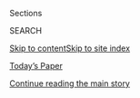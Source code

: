 <div id="app">

<div>

<div class="NYTAppHideMasthead css-zz1s19 e1suatyy0">

<div class="section css-ui9rw0 e1suatyy2">

<div class="css-11hrj97 er09x8g0">

<div class="css-6n7j50">

</div>

<span class="css-1dv1kvn">Sections</span>

<div class="css-10488qs">

<span class="css-1dv1kvn">SEARCH</span>

</div>

[Skip to content](#site-content)[Skip to site
index](#site-index)

</div>

<div class="css-10698na e1huz5gh0">

</div>

</div>

<div id="masthead-bar-one" class="section hasLinks css-15hmgas e1csuq9d3">

<div class="css-uqyvli e1csuq9d0">

</div>

<div class="css-1uqjmks e1csuq9d1">

</div>

<div class="css-9e9ivx">

[](https://myaccount.nytimes3xbfgragh.onion/auth/login?response_type=cookie&client_id=vi)

</div>

<div class="css-1bvtpon e1csuq9d2">

[Today’s Paper](https://www.nytimes3xbfgragh.onion/section/todayspaper)

</div>

</div>

</div>

</div>

<div data-aria-hidden="false">

<div id="site-content" data-role="main">

<div class="css-1ffjgkm">

</div>

<div id="top-wrapper" class="css-15p45cc eaca97t0" type="top">

<div id="top-slug" class="css-19x0jxb eaca97t1" hidden="">

Advertisement

</div>

[Continue reading the main
story](#after-top)

<div class="ad top-wrapper" style="text-align:center;height:100%;display:block;min-height:90px">

<div id="top" class="place-ad" data-position="top" data-size-key="top">

</div>

</div>

<div id="after-top">

</div>

</div>

<div id="collection-122417-issue" class="section css-15h4p1b e9abtgs0">

<div class="css-1j21atc e1svk9qx1">

<div class="css-fmiefx e1svk9qx2">

<div class="css-1hk7r2m eu54l5x0">

<div id="sponsor-wrapper" class="css-7a1pgi eaca97t0" type="sponsor" hidden="">

<div id="sponsor-slug" class="css-1l4mleb eaca97t1" hidden="">

Supported by

</div>

[Continue reading the main
story](#after-sponsor)

<div id="sponsor" class="ad sponsor-wrapper" style="text-align:left;height:100%;display:block">

</div>

<div id="after-sponsor">

</div>

</div>

</div>

### <span class="css-15smmd5 ezz4tcd1">[Magazine](/section/magazine)</span>

</div>

<div class="css-nfcc9b e1svk9qx3">

<div class="css-vl9dhg e1svk9qx5">

<div class="css-1nrhkj6 e1svk9qx6">

# 12.24.17 Issue

<div class="follow-button-placeholder" data-collection-id="">

</div>

</div>

</div>

</div>

</div>

<div class="css-4svvz1 ekkqrpp0">

<div id="collection-highlights-container" class="section css-18l1u7x e46isfb1">

<div class="template-1 css-gfgt40 ekkqrpp1">

## Highlights

1.  ![<span class="css-13wzayb e1oaj3zl2"><span class="css-1dv1kvn">Credit</span>Amanda
    Demme for The New York
    Times</span>](https://static01.graylady3jvrrxbe.onion/images/2017/12/24/magazine/24mag-peele-cover/24mag-peele-cover-jumbo.jpg)
    
    <div class="css-gjijuv">
    
    ### Feature
    
    ## [Jordan Peele’s X-Ray Vision](/2017/12/20/magazine/jordan-peeles-x-ray-vision.html)
    
    “Get Out,” his docu-horror-thriller-comedy about race in America,
    was the movie of the year. What will he show us
    next?
    
    <span class="css-1oaezp0"></span><span class="css-1q6w006 e4e4i5l3"></span><span class="css-9voj2j">By
    <span class="css-1baulvz last-byline" itemprop="name">Wesley
    Morris</span></span>
    
    </div>

2.  ![<span class="css-1samh1w e1oaj3zl2"><span class="css-1dv1kvn">Credit</span>Dina
    Litovsky/Redux, for The New York
    Times</span>](https://static01.graylady3jvrrxbe.onion/images/2017/12/24/magazine/24mag-dance1/24mag-dance1-videoLarge.jpg)
    
    <div class="css-10wtrbd">
    
    ### Feature
    
    ## [Inside the High-Drama World of Youth Competition Dance](/2017/12/21/magazine/inside-the-high-drama-world-of-youth-competition-dance.html)
    
    False eyelashes and real tears on the competition dance
    circuit.
    
    <span class="css-1oaezp0"></span><span class="css-1q6w006 e4e4i5l3"></span><span class="css-9voj2j">By
    <span class="css-1baulvz last-byline" itemprop="name">Lizzie
    Feidelson</span></span>
    
    </div>

3.  ![<span class="css-1samh1w e1oaj3zl2"><span class="css-1dv1kvn">Credit</span>Ryan
    Pfluger for The New York
    Times</span>](https://static01.graylady3jvrrxbe.onion/images/2017/12/24/magazine/24mag-page1/24mag-page1-videoLarge.jpg)
    
    <div class="css-10wtrbd">
    
    ### Feature
    
    ## [What (if Anything) Does Carter Page Know?](/2017/12/18/magazine/what-if-anything-does-carter-page-know.html)
    
    He has been wiretapped by the F.B.I. and grilled by congressional
    investigators over his suspected Russia connections. But the Trump
    campaign foreign-policy adviser can’t seem to stop
    talking.
    
    <span class="css-1oaezp0"></span><span class="css-1q6w006 e4e4i5l3"></span><span class="css-9voj2j">By
    <span class="css-1baulvz last-byline" itemprop="name">Jason
    Zengerle</span></span>
    
    </div>

4.  ![<span class="css-1samh1w e1oaj3zl2"><span class="css-1dv1kvn">Credit</span>Ryan
    Pfluger for The New York
    Times</span>](https://static01.graylady3jvrrxbe.onion/images/2017/12/24/magazine/24mag-gitmo1/24mag-24gitmo-t_CA0-videoLarge.jpg)
    
    <div class="css-10wtrbd">
    
    ### Feature
    
    ## [Alka Pradhan v. Gitmo](/2017/12/19/magazine/alka-pradhan-v-gitmo.html)
    
    The human rights lawyer thinks she has a good defense for her
    client, one of five accused Sept. 11 plotters imprisoned at
    Guantánamo Bay — if the government ever actually lets the case go
    to
    trial.
    
    <span class="css-1oaezp0"></span><span class="css-1q6w006 e4e4i5l3"></span><span class="css-9voj2j">By
    <span class="css-1baulvz last-byline" itemprop="name">Jeffrey E.
    Stern</span></span>
    
    </div>

</div>

<div class="css-1xdhyk6 e46isfb0">

<div class="css-zk12ih ef6si7p0">

1.  ### First Words
    
    ![<span class="css-2s0ord e1oaj3zl2"><span class="css-1dv1kvn">Credit</span>Photo
    illustration by Derek
    Brahney</span>](https://static01.graylady3jvrrxbe.onion/images/2017/12/24/magazine/24mag-firstwords-copy/24mag-24firstwords-t_CA0-videoLarge.jpg)
    
    <div class="css-10wtrbd">
    
    ## [What Makes Someone a ‘Predator’?](/2017/12/19/magazine/what-makes-someone-a-predator.html)
    
    Lately it feels as if it’s not just the most vicious men who earn
    that label — it’s also the casual, the careless, the
    not-that-bad.
    
    <span class="css-me3p27"></span><span class="css-1q6w006 e4e4i5l3"></span><span class="css-9voj2j">By
    <span class="css-1baulvz last-byline" itemprop="name">Michelle
    Dean</span></span>
    
    </div>

2.  ### Letter of Recommendation
    
    ![<span class="css-2s0ord e1oaj3zl2"><span class="css-1dv1kvn">Credit</span>Leah
    Frances for The New York
    Times</span>](https://static01.graylady3jvrrxbe.onion/images/2017/12/24/magazine/24mag-lor/24mag-lor-videoLarge.jpg)
    
    <div class="css-10wtrbd">
    
    ## [Letter of Recommendation: ‘Passport to Your National Parks’](/2017/12/21/magazine/letter-of-recommendation-passport-to-your-national-parks.html)
    
    The perfect accessory for the grab-bag
    patriot.
    
    <span class="css-me3p27"></span><span class="css-1q6w006 e4e4i5l3"></span><span class="css-9voj2j">By
    <span class="css-1baulvz last-byline" itemprop="name">Jamie Lauren
    Keiles</span></span>
    
    </div>

3.  ### On Dessert
    
    ![<span class="css-2s0ord e1oaj3zl2"><span class="css-1dv1kvn">Credit</span>Gentl
    and Hyers for The New York
    Times.</span>](https://static01.graylady3jvrrxbe.onion/images/2017/12/24/magazine/24mag-ondessert1-promo-copy/24mag-ondessert1-videoLarge.jpg)
    
    <div class="css-10wtrbd">
    
    ## [A Pastry Fit for a King — or a Queen](/2017/12/20/magazine/galette-rois-france-epiphany-pastry-king-queen.html)
    
    A galette des rois is as much a game as a dessert, and the winner
    gets to wear a
    crown.
    
    <span class="css-me3p27"></span><span class="css-1q6w006 e4e4i5l3"></span><span class="css-9voj2j">By
    <span class="css-1baulvz last-byline" itemprop="name">Dorie
    Greenspan</span></span>
    
    </div>

4.  ### Eat
    
    ![<span class="css-2s0ord e1oaj3zl2"><span class="css-1dv1kvn">Credit</span>Gentl
    and Hyers for The New York
    Times.</span>](https://static01.graylady3jvrrxbe.onion/images/2017/12/24/magazine/24mag-eat1-promo-copy/24mag-24eat-t_CA0-videoLarge.jpg)
    
    <div class="css-10wtrbd">
    
    ## [A Meal of Joyous Excess for the Holidays](/2017/12/21/magazine/scallops-duck-hollandaise-joyous-excess-holidays.html)
    
    A rich feast of seared scallops, roast duck and hollandaise
    sauce.
    
    <span class="css-me3p27"></span><span class="css-1q6w006 e4e4i5l3"></span><span class="css-9voj2j">By
    <span class="css-1baulvz last-byline" itemprop="name">Sam
    Sifton</span></span>
    
    </div>

5.  ### On Money
    
    ![<span class="css-2s0ord e1oaj3zl2"><span class="css-1dv1kvn">Credit</span>Illustration
    by Andrew
    Rae</span>](https://static01.graylady3jvrrxbe.onion/images/2017/12/24/magazine/24onmoney1/24onmoney1-videoLarge.png)
    
    <div class="css-10wtrbd">
    
    ## [Beijing Bids Goodbye to Robert Mugabe](/2017/12/19/magazine/beijing-bids-goodbye-to-robert-mugabe.html)
    
    China may have a soft spot for dictators, but the end of Mugabe’s
    rule in Zimbabwe suggests its patience isn’t endless when its
    economic interests are in
    jeopardy.
    
    <span class="css-me3p27"></span><span class="css-1q6w006 e4e4i5l3"></span><span class="css-9voj2j">By
    <span class="css-1baulvz last-byline" itemprop="name">Brook
    Larmer</span></span>
    
    </div>

</div>

</div>

<div class="css-1xdhyk6 e46isfb0">

<div class="css-zk12ih ef6si7p0">

1.  ### The Ethicist
    
    ![<span class="css-2s0ord e1oaj3zl2"><span class="css-1dv1kvn">Credit</span>Illustration
    by Tomi
    Um</span>](https://static01.graylady3jvrrxbe.onion/images/2017/12/24/magazine/24mag-ethicist/24mag-ethicist-videoLarge.png)
    
    <div class="css-10wtrbd">
    
    ## [We Sponsor Refugees. What to Do About Their Patriarchal Ways?](/2017/12/20/magazine/we-sponsor-refugees-what-to-do-about-their-patriarchal-ways.html)
    
    The magazine’s Ethicist columnist on negotiating differences in
    cultural norms, whether to get necessary medical treatment you can’t
    pay for and
    more.
    
    <span class="css-me3p27"></span><span class="css-1q6w006 e4e4i5l3"></span><span class="css-9voj2j">By
    <span class="css-1baulvz last-byline" itemprop="name">Kwame Anthony
    Appiah</span></span>
    
    </div>

2.  ### Talk
    
    ![<span class="css-2s0ord e1oaj3zl2"><span class="css-1dv1kvn">Credit</span></span>](https://static01.graylady3jvrrxbe.onion/images/2017/12/24/magazine/24mag-talk-promo/24mag-talk-promo-videoLarge.jpg)
    
    <div class="css-10wtrbd">
    
    ## [Doris Burke Wants More Women in Sports Media](/2017/12/20/magazine/doris-burke-wants-more-women-in-sports-media.html)
    
    The sportscaster on accidentally getting into sports media, what she
    learned from Dick Vitale and taking LeBron James for
    granted.
    
    <span class="css-me3p27"></span><span class="css-1q6w006 e4e4i5l3"></span><span class="css-9voj2j">Interview
    by <span class="css-1baulvz last-byline" itemprop="name">Molly
    Lambert</span></span>
    
    </div>

3.  ### New Sentences
    
    ![<span class="css-2s0ord e1oaj3zl2"><span class="css-1dv1kvn">Credit</span></span>](https://static01.graylady3jvrrxbe.onion/images/2017/12/24/magazine/24mag-sentences1/24mag-sentences1-videoLarge.jpg)
    
    <div class="css-10wtrbd">
    
    ## [New Sentences: From Richard Lloyd Parry’s ‘Ghosts of the Tsunami’](/2017/12/22/magazine/new-sentences-from-richard-lloyd-parrys-ghosts-of-the-tsunami.html)
    
    The most painful of experiences can also feel the most
    absurd.
    
    <span class="css-me3p27"></span><span class="css-1q6w006 e4e4i5l3"></span><span class="css-9voj2j">By
    <span class="css-1baulvz last-byline" itemprop="name">Sam
    Anderson</span></span>
    
    </div>

4.  ### Poem
    
    ![<span class="css-2s0ord e1oaj3zl2"><span class="css-1dv1kvn">Credit</span></span>](https://static01.graylady3jvrrxbe.onion/images/2017/12/24/magazine/24mag-poem/24poem-videoLarge.png)
    
    <div class="css-10wtrbd">
    
    ## [Poem: Ligament](/2017/12/22/magazine/poem-ligament.html)
    
    Selected by Terrance
    Hayes.
    
    <span class="css-me3p27"></span><span class="css-1q6w006 e4e4i5l3"></span><span class="css-9voj2j">By
    <span class="css-1baulvz last-byline" itemprop="name">Charif
    Shanahan</span></span>
    
    </div>

5.  ### Tip
    
    ![<span class="css-2s0ord e1oaj3zl2"><span class="css-1dv1kvn">Credit</span>Illustration
    by
    Radio</span>](https://static01.graylady3jvrrxbe.onion/images/2017/12/24/magazine/24mag-tip/24mag-tip-videoLarge.png)
    
    <div class="css-10wtrbd">
    
    ## [How to Escape a Burning Building](/2017/12/22/magazine/how-to-escape-a-burning-building.html)
    
    Don’t stall in the “premovement phase.” Don’t hole up in a
    bathroom.
    
    <span class="css-me3p27"></span><span class="css-1q6w006 e4e4i5l3"></span><span class="css-9voj2j">By
    <span class="css-1baulvz last-byline" itemprop="name">Malia
    Wollan</span></span>
    
    </div>

</div>

</div>

</div>

<div id="mid1-wrapper" class="css-1mn4oms eaca97t0" type="rank">

<div id="mid1-slug" class="css-1tag3rd eaca97t1">

Advertisement

</div>

[Continue reading the main
story](#after-mid1)

<div id="mid1" class="ad mid1-wrapper" style="text-align:center;height:100%;display:block">

</div>

<div id="after-mid1">

</div>

</div>

</div>

</div>

</div>

## Site Index

<div>

</div>

## Site Information Navigation

  - [© <span>2020</span> <span>The New York Times
    Company</span>](https://help.nytimes3xbfgragh.onion/hc/en-us/articles/115014792127-Copyright-notice)

<!-- end list -->

  - [NYTCo](https://www.nytco.com/)
  - [Contact
    Us](https://help.nytimes3xbfgragh.onion/hc/en-us/articles/115015385887-Contact-Us)
  - [Work with us](https://www.nytco.com/careers/)
  - [Advertise](https://nytmediakit.com/)
  - [T Brand Studio](http://www.tbrandstudio.com/)
  - [Your Ad
    Choices](https://www.nytimes3xbfgragh.onion/privacy/cookie-policy#how-do-i-manage-trackers)
  - [Privacy](https://www.nytimes3xbfgragh.onion/privacy)
  - [Terms of
    Service](https://help.nytimes3xbfgragh.onion/hc/en-us/articles/115014893428-Terms-of-service)
  - [Terms of
    Sale](https://help.nytimes3xbfgragh.onion/hc/en-us/articles/115014893968-Terms-of-sale)
  - [Site
    Map](https://spiderbites.nytimes3xbfgragh.onion)
  - [Help](https://help.nytimes3xbfgragh.onion/hc/en-us)
  - [Subscriptions](https://www.nytimes3xbfgragh.onion/subscription?campaignId=37WXW)

</div>

</div>
